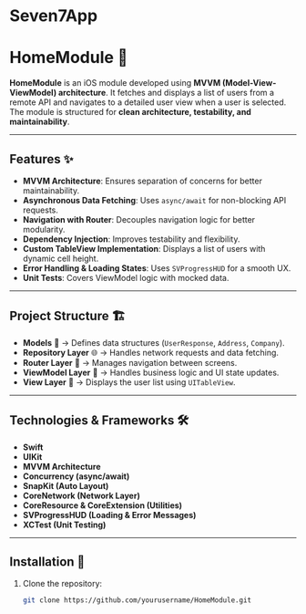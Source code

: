 # Seven7App

# HomeModule 📱  

**HomeModule** is an iOS module developed using **MVVM (Model-View-ViewModel) architecture**. It fetches and displays a list of users from a remote API and navigates to a detailed user view when a user is selected. The module is structured for **clean architecture, testability, and maintainability**.  

---

## Features ✨  

- **MVVM Architecture**: Ensures separation of concerns for better maintainability.  
- **Asynchronous Data Fetching**: Uses `async/await` for non-blocking API requests.  
- **Navigation with Router**: Decouples navigation logic for better modularity.  
- **Dependency Injection**: Improves testability and flexibility.  
- **Custom TableView Implementation**: Displays a list of users with dynamic cell height.  
- **Error Handling & Loading States**: Uses `SVProgressHUD` for a smooth UX.  
- **Unit Tests**: Covers ViewModel logic with mocked data.  

---

## Project Structure 🏗  

- **Models** 📜 → Defines data structures (`UserResponse`, `Address`, `Company`).  
- **Repository Layer** 🌐 → Handles network requests and data fetching.  
- **Router Layer** 🚀 → Manages navigation between screens.  
- **ViewModel Layer** 🧠 → Handles business logic and UI state updates.  
- **View Layer** 🎨 → Displays the user list using `UITableView`.  

---

## Technologies & Frameworks 🛠  

- **Swift**  
- **UIKit**  
- **MVVM Architecture**  
- **Concurrency (async/await)**  
- **SnapKit (Auto Layout)**  
- **CoreNetwork (Network Layer)**  
- **CoreResource & CoreExtension (Utilities)**  
- **SVProgressHUD (Loading & Error Messages)**  
- **XCTest (Unit Testing)**  

---

## Installation 🚀  

1. Clone the repository:  
   ```bash
   git clone https://github.com/yourusername/HomeModule.git
